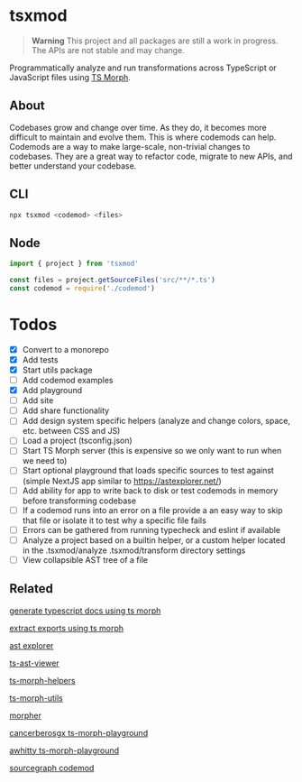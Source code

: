 # tsxmod

> **Warning**
> This project and all packages are still a work in progress. The APIs are not stable and may change.

Programmatically analyze and run transformations across TypeScript or JavaScript files using [TS Morph](https://ts-morph.com/).

## About

Codebases grow and change over time. As they do, it becomes more difficult to maintain and evolve them. This is where codemods can help. Codemods are a way to make large-scale, non-trivial changes to codebases. They are a great way to refactor code, migrate to new APIs, and better understand your codebase.

## CLI

```bash
npx tsxmod <codemod> <files>
```

## Node

```ts
import { project } from 'tsxmod'

const files = project.getSourceFiles('src/**/*.ts')
const codemod = require('./codemod')
```

# Todos

- [x] Convert to a monorepo
- [x] Add tests
- [x] Start utils package
- [ ] Add codemod examples
- [x] Add playground
- [ ] Add site
- [ ] Add share functionality
- [ ] Add design system specific helpers (analyze and change colors, space, etc. between CSS and JS)
- [ ] Load a project (tsconfig.json)
- [ ] Start TS Morph server (this is expensive so we only want to run when we need to)
- [ ] Start optional playground that loads specific sources to test against (simple NextJS app similar to https://astexplorer.net/)
- [ ] Add ability for app to write back to disk or test codemods in memory before transforming codebase
- [ ] If a codemod runs into an error on a file provide a an easy way to skip that file or isolate it to test why a specific file fails
- [ ] Errors can be gathered from running typecheck and eslint if available
- [ ] Analyze a project based on a builtin helper, or a custom helper located in the .tsxmod/analyze .tsxmod/transform directory settings
- [ ] View collapsible AST tree of a file

## Related

[generate typescript docs using ts morph](https://souporserious.com/generate-typescript-docs-using-ts-morph/)

[extract exports using ts morph](https://github.com/souporserious/extract-exports-using-ts-morph)

[ast explorer](https://astexplorer.net/)

[ts-ast-viewer](https://ts-ast-viewer.com/)

[ts-morph-helpers](https://github.com/webpro/ts-morph-helpers)

[ts-morph-utils](https://github.com/TisnKu/ts-morph-utils)

[morpher](https://github.com/LinbuduLab/morpher)

[cancerberosgx ts-morph-playground](https://cancerberosgx.github.io/ts-morph-playground)

[awhitty ts-morph-playground](https://awhitty.me/ts-morph-playground)

[sourcegraph codemod](https://github.com/sourcegraph/codemod)
